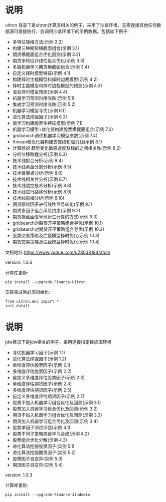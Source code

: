 # 说明
ultron 目录下是ultron计算库相关的例子，采用了沙盒环境，无需连接其他任何数据源可直接执行，会调用沙盒环境下的示例数据。包括如下例子:
- 多特征降维方法(示例 2.2)
- 构建三种期货横截面组合(示例 3.1)
- 期货横截面组合优化回测(示例 3.2)
- 期货多特征非线性组合优化(示例 3.3)
- 多层机器学习期货横截面组合(示例 3.4)
- 自定义择时模型特征(示例 4.1)
- 构建择时主裁模型和择时边裁模型(示例 4.2)
- 择时主裁模型和择时边裁模型的预测(示例 4.3)
- 混合择时模型预测(示例 4.4)
- 机器学习预测时序涨跌(示例 5.1)
- 集成学习预测时序涨跌(示例 5.2)
- 机器学习模型寻优(示例 6.1)
- 进化算法挖掘因子(示例 6.2)
- 器学习构建股票多特征模型(示例 7.1)
- 机器学习模型+优化器构建股票横截面组合(示例 7.2)
- gridsearch调优机器学习模型参数(示例 7.4)
- Kmean和优化器构建支撑线和阻力线(示例 8.1)
- 计算标的 趋势变化敏感速度及标的之间相关性(示例 8.2)
- 分析位移路程分析(示例 8.3)
- 技术线拟合分析(示例 8.4)
- 技术线黄金分割分析(示例 8.5)
- 技术骨架点分析(示例 8.6)
- 技术线相关性分析(示例 8.7)
- 技术线跳空技术分析(示例 8.8)
- 技术线进行路移分析(示例 8.9)
- 技术线振幅分析(示例 8.10)
- 期货原始因子进行线性信号转化(示例 9.1)
- 期货多因子组合风险约束(示例 9.2)
- 期货横截面信号池衍生计算的方式(示例 9.3)
- gridsearch对股票开平策略组合寻优(示例 10.1)
- gridsearch对期货开平策略组合寻优(示例 10.2)
- 股票交易策略及拦截模型择时优化(示例 10.3)
- 期货交易策略及拦截模型择时优化(示例 10.4)

文档地址:https://www.yuque.com/u28038194/atom

version: 1.0.6

计算库更新: 
```
pip install --upgrade Finance-Ultron
```

安装完成后必须初始化: 
```
from ultron.env import *
init_data()
```

# 说明
jdw目录下是jdw相关的例子，采用连接指定数据库环境

- 寻优机器学习因子(示例 1.1)
- 进化算法挖掘因子(示例 1.2)
- 单维度评估股票因子(示例 2.1)
- 多维度评估股票因子(示例 2.2)
- 自定义多维度评估股票因子(示例 2.3)
- 单维度评估期货因子(示例 2.4)
- 多维度评估期货因子(示例 2.5)
- 自定义多维度评估期货因子(示例 2.7)
- 股票不加入机器学习组合优化及回测(示例 3.1)
- 股票加入机器学习组合优化及回测(示例 3.2)
- 期货不加入机器学习组合优化及回测(示例 3.3)
- 期货加入机器学习组合优化及回测(示例 3.4)
- 股票单因子测试评估(示例 4.1)
- 股票不同子策略机器学习合成(示例 4.2)
- 股票组合优化分解(示例 4.3)
- 进化算法挖掘股票因子(实例 5.1)
- 进化算法挖掘期货因子(实例 5.2)
- 股票因子自变异(实例 5.3)
- 期货因子自变异(实例 5.4)

version: 1.0.3

计算库更新: 
```
pip install --upgrade Finance-Jindowin
```
